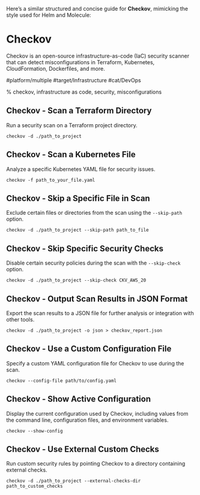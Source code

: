 Here’s a similar structured and concise guide for **Checkov**, mimicking the style used for Helm and Molecule:

# Checkov

Checkov is an open-source infrastructure-as-code (IaC) security scanner that can detect misconfigurations in Terraform, Kubernetes, CloudFormation, Dockerfiles, and more.

#platform/multiple #target/Infrastructure #cat/DevOps

% checkov, infrastructure as code, security, misconfigurations

## Checkov - Scan a Terraform Directory

Run a security scan on a Terraform project directory.

```
checkov -d ./path_to_project
```

## Checkov - Scan a Kubernetes File

Analyze a specific Kubernetes YAML file for security issues.

```
checkov -f path_to_your_file.yaml
```

## Checkov - Skip a Specific File in Scan

Exclude certain files or directories from the scan using the `--skip-path` option.

```
checkov -d ./path_to_project --skip-path path_to_file
```

## Checkov - Skip Specific Security Checks

Disable certain security policies during the scan with the `--skip-check` option.

```
checkov -d ./path_to_project --skip-check CKV_AWS_20
```

## Checkov - Output Scan Results in JSON Format

Export the scan results to a JSON file for further analysis or integration with other tools.

```
checkov -d ./path_to_project -o json > checkov_report.json
```

## Checkov - Use a Custom Configuration File

Specify a custom YAML configuration file for Checkov to use during the scan.

```
checkov --config-file path/to/config.yaml
```

## Checkov - Show Active Configuration

Display the current configuration used by Checkov, including values from the command line, configuration files, and environment variables.

```
checkov --show-config
```

## Checkov - Use External Custom Checks

Run custom security rules by pointing Checkov to a directory containing external checks.

```
checkov -d ./path_to_project --external-checks-dir path_to_custom_checks
```

